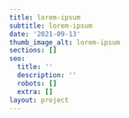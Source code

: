 ```yaml
---
title: lorem-ipsum
subtitle: lorem-ipsum
date: '2021-09-13'
thumb_image_alt: lorem-ipsum
sections: []
seo:
  title: ''
  description: ''
  robots: []
  extra: []
layout: project
---
```

